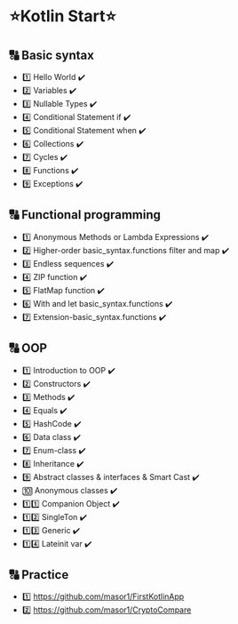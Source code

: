 # ⭐Kotlin Start⭐
## 🔠 Basic syntax
- 1️⃣ Hello World ✔️
- 2️⃣ Variables ✔️
- 3️⃣ Nullable Types ✔️
- 4️⃣ Conditional Statement if ✔️
- 5️⃣ Conditional Statement when ✔️
- 6️⃣ Collections ✔️
- 7️⃣ Cycles ✔️
- 8️⃣ Functions ✔️
- 9️⃣ Exceptions ✔️
## 🔠 Functional programming
- 1️⃣ Anonymous Methods or Lambda Expressions  ✔️
- 2️⃣ Higher-order basic_syntax.functions filter and map  ✔️
- 3️⃣ Endless sequences  ✔️
- 4️⃣ ZIP function  ✔️
- 5️⃣ FlatMap function  ✔️
- 6️⃣ With and let basic_syntax.functions  ✔️
- 7️⃣ Extension-basic_syntax.functions  ✔️
## 🔠 OOP
- 1️⃣ Introduction to OOP  ✔️
- 2️⃣ Constructors  ✔️
- 3️⃣ Methods  ✔️
- 4️⃣ Equals  ✔️
- 5️⃣ HashCode  ✔️
- 6️⃣ Data class  ✔️
- 7️⃣ Enum-class  ✔️
- 8️⃣ Inheritance  ✔️
- 9️⃣ Abstract classes & interfaces & Smart Cast  ✔️
- 🔟 Anonymous classes  ✔️
- 1️⃣1️⃣ Companion Object  ✔️
- 1️⃣2️⃣ SingleTon  ✔️
- 1️⃣3️⃣ Generic  ✔️
- 1️⃣4️⃣ Lateinit var  ✔️
## 🔠 Practice
- 1️⃣ https://github.com/masor1/FirstKotlinApp
- 2️⃣ https://github.com/masor1/CryptoCompare
